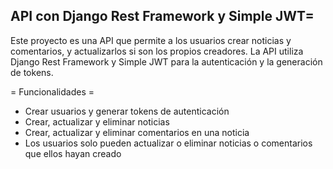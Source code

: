 ## API con Django Rest Framework y Simple JWT=

Este proyecto es una API que permite a los usuarios crear noticias y comentarios, y actualizarlos si son los propios creadores. La API utiliza Django Rest Framework y Simple JWT para la autenticación y la generación de tokens.

= Funcionalidades =
- Crear usuarios y generar tokens de autenticación
- Crear, actualizar y eliminar noticias
- Crear, actualizar y eliminar comentarios en una noticia
- Los usuarios solo pueden actualizar o eliminar noticias o comentarios que ellos hayan creado

